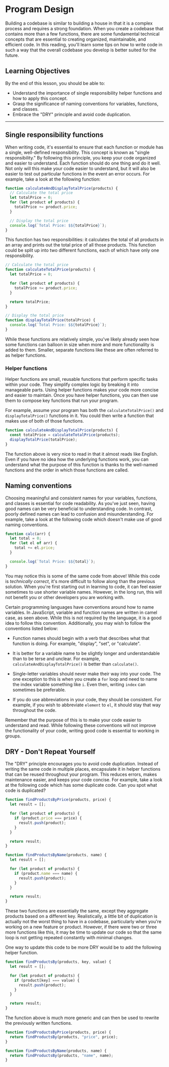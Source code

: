 # Program Design

Building a codebase is similar to building a house in that it is a complex process and requires a strong foundation. When you create a codebase that contains more than a few functions, there are some fundamental technical concepts that are essential to creating organized, maintainable, and efficient code. In this reading, you'll learn some tips on how to write code in such a way that the overall codebase you develop is better suited for the future.

## Learning Objectives

By the end of this lesson, you should be able to:

- Understand the importance of single responsibility helper functions and how to apply this concept.
- Grasp the significance of naming conventions for variables, functions, and classes.
- Embrace the "DRY" principle and avoid code duplication.

---

## Single responsibility functions

When writing code, it's essential to ensure that each function or module has a single, well-defined responsibility. This concept is known as "single responsibility." By following this principle, you keep your code organized and easier to understand. Each function should do one thing and do it well. Not only will this make your code easier to understand, but it will also be easier to test out particular functions in the event an error occurs. For example, take a look at the following function:

```javascript
function calculateAndDisplayTotalPrice(products) {
  // Calculate the total price
  let totalPrice = 0;
  for (let product of products) {
    totalPrice += product.price;
  }

  // Display the total price
  console.log(`Total Price: $${totalPrice}`);
}
```

This function has two responsibilities: it calculates the total of all products in an array and prints out the total price of all those products. This function could be split up into two different functions, each of which have only one responsibility.

```javascript
// Calculate the total price
function calculateTotalPrice(products) {
  let totalPrice = 0;

  for (let product of products) {
    totalPrice += product.price;
  }

  return totalPrice;
}

// Display the total price
function displayTotalPrice(totalPrice) {
  console.log(`Total Price: $${totalPrice}`);
}
```

While these functions are relatively simple, you've likely already seen how some functions can balloon in size when more and more functionality is added to them. Smaller, separate functions like these are often referred to as helper functions.

### Helper functions

Helper functions are small, reusable functions that perform specific tasks within your code. They simplify complex logic by breaking it into manageable parts. Using helper functions makes your code more concise and easier to maintain. Once you have helper functions, you can then use them to compose key functions that run your program.

For example, assume your program has both the `calculateTotalPrice()` and `displayTotalPrice()` functions in it. You could then write a function that makes use of both of those functions.

```javascript
function calculateAndDisplayTotalPrice(products) {
  const totalPrice = calculateTotalPrice(products);
  displayTotalPrice(totalPrice);
}
```

The function above is very nice to read in that it almost reads like English. Even if you have no idea how the underlying functions work, you can understand what the purpose of this function is thanks to the well-named functions and the order in which those functions are called.

## Naming conventions

Choosing meaningful and consistent names for your variables, functions, and classes is essential for code readability. As you've just seen, having good names can be very beneficial to understanding code. In contrast, poorly defined names can lead to confusion and misunderstanding. For example, take a look at the following code which doesn't make use of good naming conventions.

```javascript
function calc(arr) {
  let total = 0;
  for (let el of arr) {
    total += el.price;
  }

  console.log(`Total Price: $${total}`);
}
```

You may notice this is some of the same code from above! While this code is _technically correct_, it's more difficult to follow along than the previous solution. When you're first starting out in learning to code, it can feel easier sometimes to use shorter variable names. However, in the long run, this will not benefit you or other developers you are working with.

Certain programming languages have conventions around how to name variables. In JavaScript, variable and function names are written in camel case, as seen above. While this is not required by the language, it is a good idea to follow this convention. Additionally, you may wish to follow the conventions listed below:

- Function names should begin with a verb that describes what that function is doing. For example, "display", "set", or "calculate".

- It is better for a variable name to be slightly longer and understandable than to be terse and unclear. For example, `calculateAndDisplayTotalPrice()` is better than `calculate()`.

- Single-letter variables should never make their way into your code. The one exception to this is when you create a `for` loop and need to name the index variable something like `i`. Even then, writing `index` can sometimes be preferable.

- If you do use abbreviations in your code, they should be consistent. For example, if you wish to abbreviate `element` to `el`, it should stay that way throughout the code.

Remember that the purpose of this is to make your code easier to understand and read. While following these conventions will not improve the functionality of your code, writing good code is essential to working in groups.

## DRY - Don't Repeat Yourself

The "DRY" principle encourages you to avoid code duplication. Instead of writing the same code in multiple places, encapsulate it in helper functions that can be reused throughout your program. This reduces errors, makes maintenance easier, and keeps your code concise. For example, take a look at the following code which has some duplicate code. Can you spot what code is duplicated?

```javascript
function findProductsByPrice(products, price) {
  let result = [];

  for (let product of products) {
    if (product.price === price) {
      result.push(product);
    }
  }

  return result;
}

function findProductsByName(products, name) {
  let result = [];

  for (let product of products) {
    if (product.name === name) {
      result.push(product);
    }
  }

  return result;
}
```

These two functions are essentially the same, except they aggregate products based on a different key. Realistically, a little bit of duplication is actually not the worst thing to have in a codebase, particularly when you're working on a new feature or product. However, if there were two or three more functions like this, it may be time to update our code so that the same loop is not getting repeated constantly with minimal changes.

One way to update this code to be more DRY would be to add the following helper function.

```javascript
function findProductsBy(products, key, value) {
  let result = [];

  for (let product of products) {
    if (product[key] === value) {
      result.push(product);
    }
  }

  return result;
}
```

The function above is much more generic and can then be used to rewrite the previously written functions.

```javascript
function findProductsByPrice(products, price) {
  return findProductsBy(products, "price", price);
}

function findProductsByName(products, name) {
  return findProductsBy(products, "name", name);
}
```
